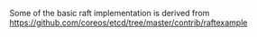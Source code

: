 Some of the basic raft implementation is derived from 
https://github.com/coreos/etcd/tree/master/contrib/raftexample
